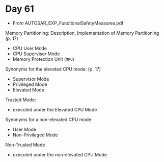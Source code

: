 # Day 61

* From AUTOSAR\_EXP\_FunctionalSafetyMeasures.pdf

Memory Partitioning: Description, Implementation of Memory Partitioning (p. 17)
* CPU User Mode
* CPU Supervisor Mode
* Memory Protection Unit (`MPU`)

Synonyms for the elevated CPU mode: (p. 17)
* Supervisor Mode
* Privileged Mode
* Elevated Mode

Trusted Mode:
* executed under the Elevated CPU Mode

Synonyms for a non-elevated CPU mode:
* User Mode
* Non-Privileged Mode

Non-Trusted Mode
* executed under the non-elevated CPU Mode
